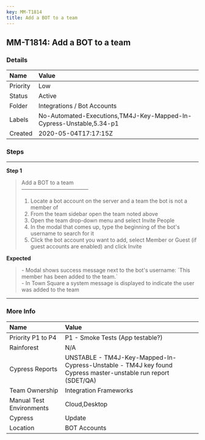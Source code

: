 ```yaml
---
key: MM-T1814
title: Add a BOT to a team
---
```


## MM-T1814: Add a BOT to a team

### Details

| Name     | Value                                                               |
| :------- | :------------------------------------------------------------------ |
| Priority | Low                                                                 |
| Status   | Active                                                              |
| Folder   | Integrations / Bot Accounts                                         |
| Labels   | No-Automated-Executions,TM4J-Key-Mapped-In-Cypress-Unstable,5.34-p1 |
| Created  | 2020-05-04T17:17:15Z                                                |

### Steps

<hr/>

**Step 1**

> <article>Add a BOT to a team<br />–––––––––––––––––––––––––<ol><li>Locate a bot account on the server and a team the bot is not a member of</li><li>From the team sidebar open the team noted above</li><li>Open the team drop-down menu and select Invite People</li><li>In the modal that comes up, type the beginning of the bot's username to search for it</li><li>Click the bot account you want to add, select Member or Guest (if guest accounts are enabled) and click Invite</li></ol></article>

**Expected**

> <article>- Modal shows success message next to the bot's username: `This member has been added to the team.`<br />- In Town Square a system message is displayed to indicate the user was added to the team</article>

<hr/>

### More Info

| Name                     | Value                                                                                                        |
| :----------------------- | :----------------------------------------------------------------------------------------------------------- |
| Priority P1 to P4        | P1 - Smoke Tests (App testable?)                                                                             |
| Rainforest               | N/A                                                                                                          |
| Cypress Reports          | UNSTABLE - TM4J-Key-Mapped-In-Cypress-Unstable - TM4J key found Cypress master-unstable run report (SDET/QA) |
| Team Ownership           | Integration Frameworks                                                                                       |
| Manual Test Environments | Cloud,Desktop                                                                                                |
| Cypress                  | Update                                                                                                       |
| Location                 | BOT Accounts                                                                                                 |
